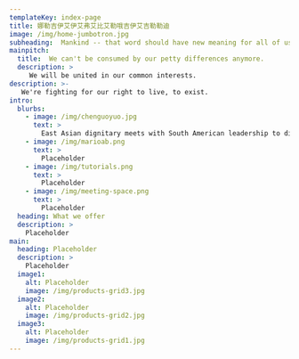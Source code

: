 ```yaml
---
templateKey: index-page
title: 娜勒吉伊艾伊艾弗艾比艾勒哦吉伊艾吉勒勒迪
image: /img/home-jumbotron.jpg
subheading:  Mankind -- that word should have new meaning for all of us today.
mainpitch:
  title:  We can't be consumed by our petty differences anymore.
  description: >
     We will be united in our common interests.
description: >-
   We're fighting for our right to live, to exist.
intro:
  blurbs:
    - image: /img/chenguoyuo.jpg
      text: >
        East Asian dignitary meets with South American leadership to discuss Indo-Pacific trade agreements.
    - image: /img/marioab.png
      text: >
        Placeholder
    - image: /img/tutorials.png
      text: >
        Placeholder
    - image: /img/meeting-space.png
      text: >
        Placeholder
  heading: What we offer
  description: >
    Placeholder
main:
  heading: Placeholder
  description: >
    Placeholder
  image1:
    alt: Placeholder
    image: /img/products-grid3.jpg
  image2:
    alt: Placeholder
    image: /img/products-grid2.jpg
  image3:
    alt: Placeholder
    image: /img/products-grid1.jpg
---
```


